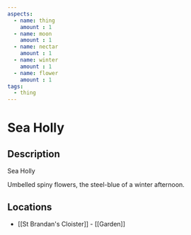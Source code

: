 ```yaml
---
aspects: 
  - name: thing
    amount : 1
  - name: moon
    amount : 1
  - name: nectar
    amount : 1
  - name: winter
    amount : 1
  - name: flower
    amount : 1
tags:
  - thing
---
```


# Sea Holly

## Description
Sea Holly

Umbelled spiny flowers, the steel-blue of a winter afternoon.
## Locations
- [[St Brandan's Cloister]] - [[Garden]]